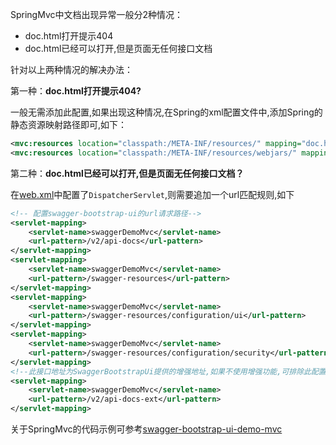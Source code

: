 SpringMvc中文档出现异常一般分2种情况：

- doc.html打开提示404
- doc.html已经可以打开,但是页面无任何接口文档

针对以上两种情况的解决办法：

第一种：**doc.html打开提示404?**

一般无需添加此配置,如果出现这种情况,在Spring的xml配置文件中,添加Spring的静态资源映射路径即可,如下：

```xml
<mvc:resources location="classpath:/META-INF/resources/" mapping="doc.html"/>
<mvc:resources location="classpath:/META-INF/resources/webjars/" mapping="/webjars/**"/>
```

第二种：**doc.html已经可以打开,但是页面无任何接口文档？**

在[web.xml](https://gitee.com/xiaoym/swagger-bootstrap-ui-demo/blob/master/swagger-bootstrap-ui-demo-mvc/src/main/webapp/WEB-INF/web.xml)中配置了`DispatcherServlet`,则需要追加一个url匹配规则,如下

```xml
<!-- 配置swagger-bootstrap-ui的url请求路径-->
<servlet-mapping>
    <servlet-name>swaggerDemoMvc</servlet-name>
    <url-pattern>/v2/api-docs</url-pattern>
</servlet-mapping>
<servlet-mapping>
    <servlet-name>swaggerDemoMvc</servlet-name>
    <url-pattern>/swagger-resources</url-pattern>
</servlet-mapping>
<servlet-mapping>
    <servlet-name>swaggerDemoMvc</servlet-name>
    <url-pattern>/swagger-resources/configuration/ui</url-pattern>
</servlet-mapping>
<servlet-mapping>
    <servlet-name>swaggerDemoMvc</servlet-name>
    <url-pattern>/swagger-resources/configuration/security</url-pattern>
</servlet-mapping>
<!--此接口地址为SwaggerBootstrapUi提供的增强地址,如果不使用增强功能,可排除此配置-->
<servlet-mapping>
    <servlet-name>swaggerDemoMvc</servlet-name>
    <url-pattern>/v2/api-docs-ext</url-pattern>
</servlet-mapping>
```

关于SpringMvc的代码示例可参考[swagger-bootstrap-ui-demo-mvc](https://gitee.com/xiaoym/swagger-bootstrap-ui-demo/tree/master/swagger-bootstrap-ui-demo-mvc)